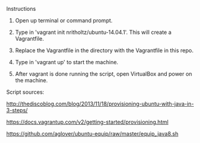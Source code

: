 Instructions


1. Open up terminal or command prompt.

2. Type in 'vagrant init nritholtz/ubuntu-14.04.1'. This will create a Vagrantfile.

3. Replace the Vagrantfile in the directory with the Vagrantfile in this repo.

4. Type in 'vagrant up' to start the machine.

5. After vagrant is done running the script, open VirtualBox and power on the machine.
  
Script sources:

http://thediscoblog.com/blog/2013/11/18/provisioning-ubuntu-with-java-in-3-steps/

https://docs.vagrantup.com/v2/getting-started/provisioning.html

https://github.com/aglover/ubuntu-equip/raw/master/equip_java8.sh
